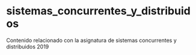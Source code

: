 # sistemas_concurrentes_y_distribuidos
Contenido relacionado con la asignatura de sistemas concurrentes y distribuidos 2019
